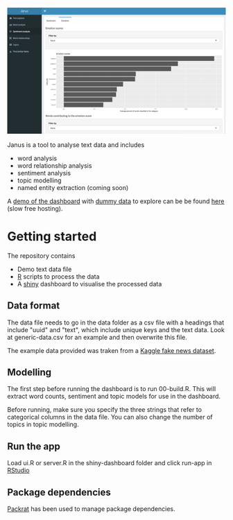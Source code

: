 ![](screenshot.PNG)

Janus is a tool to analyse text data and includes

* word analysis
* word relationship analysis
* sentiment analysis
* topic modelling
* named entity extraction (coming soon)

A [demo of the dashboard](https://dft-pma.shinyapps.io/janus-example/) with [dummy data](https://www.kaggle.com/mrisdal/fake-news) to explore can be be found [here](https://dft-pma.shinyapps.io/janus-example/) (slow free hosting).

# Getting started

The repository contains 

* Demo text data file
* [R](https://cran.r-project.org/) scripts to process the data
* A [shiny](https://shiny.rstudio.com/) dashboard to visualise the processed data

## Data format
The data file needs to go in the data folder as a csv file with a headings that include "uuid" and "text", which include unique keys and the text data. Look at generic-data.csv for an example and then overwrite this file.

The example data provided was traken from a [Kaggle fake news dataset](https://www.kaggle.com/mrisdal/fake-news).

## Modelling
The first step before running the dashboard is to run 00-build.R. This will extract word counts, sentiment and topic models for use in the dashboard.

Before running, make sure you specify the three strings that refer to categorical columns in the data file. You can also change the number of topics in topic modelling.

## Run the app
Load ui.R or server.R in the shiny-dashboard folder and click run-app in [RStudio](https://www.rstudio.com/)

## Package dependencies
[Packrat](https://rstudio.github.io/packrat/) has been used to manage package dependencies.




